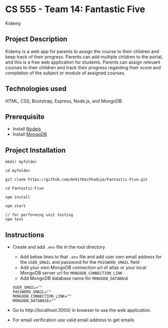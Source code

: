 # CS 555 - Team 14: Fantastic Five

Kidemy

## Project Description

Kidemy is a web app for parents to assign the course to their children and keep track of their progress. Parents can add multiple children to the portal, and this is a free web application for students. Parents can assign relevant courses to their children and track their progress regarding their score and completion of the subject or module of assigned courses.

## Technologies used

HTML, CSS, Bootstrap, Express, Node.js, and MongoDB.

## Prerequisite

-   Install [Nodejs](https://nodejs.org/en/download/)
-   Install [MongoDB](https://www.mongodb.com/try/download/community)

## Project Installation

```
mkdir myfolder

cd myfolder

git clone https://github.com/AnkitKachhadiya/Fantastic-Five.git

cd Fantastic-Five

npm install

npm start

// for performing unit testing
npm test
```

## Instructions

-   Create and add `.env` file in the root directory

    -   Add below lines to that `.env` file and add user own email address for the `USER_GMAIL` and password for the `PASSWORD_GMAIL` field
    -   Add your own MongoDB connection url of atlas or your local MongoDB server url for `MONGODB_CONNECTION_LINK`
    -   Add MongoDB database name for `MONGODB_DATABASE`

    ```
    USER_GMAIL=""
    PASSWORD_GMAIL=""
    MONGODB_CONNECTION_LINK=""
    MONGODB_DATABASE=""
    ```

-   Go to http://localhost:3000/ in browser to use the web application.

-   For email verification use valid email address to get emails
